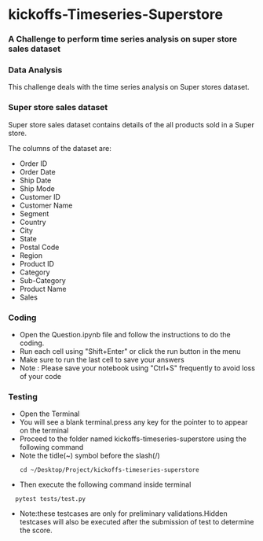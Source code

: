 # kickoffs-Timeseries-Superstore

### A Challenge to perform time series analysis on super store sales dataset ####

### Data Analysis

This challenge deals with the time series analysis on Super stores dataset.

### Super store sales dataset
Super store sales dataset contains details of the all products sold in a Super store.

The columns of the dataset are:

- Order ID         
- Order Date       
- Ship Date        
- Ship Mode        
- Customer ID      
- Customer Name    
- Segment          
- Country          
- City             
- State
- Postal Code
- Region
- Product ID
- Category
- Sub-Category
- Product Name
- Sales

### Coding

- Open the Question.ipynb file and follow the instructions to do the coding.
- Run each cell using "Shift+Enter" or click the run button in the menu
- Make sure to run the last cell to save your answers
- Note : Please save your notebook using "Ctrl+S" frequently to avoid loss of your code


### Testing

- Open the Terminal
- You will see a blank terminal.press any key for the pointer to to appear on the terminal
- Proceed to the folder named kickoffs-timeseries-superstore using the following command
- Note the tidle(~) symbol before the slash(/)
  ~~~
  cd ~/Desktop/Project/kickoffs-timeseries-superstore
  ~~~
- Then execute the following command inside terminal
~~~
  pytest tests/test.py
~~~ 
- Note:these testcases are only for preliminary validations.Hidden testcases will also be executed after the submission of test to determine the score.





